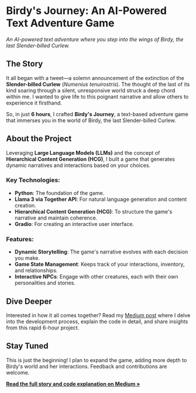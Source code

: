 # Birdy's Journey: An AI-Powered Text Adventure Game

*An AI-powered text adventure where you step into the wings of Birdy, the last Slender-billed Curlew.*

## The Story

It all began with a tweet—a solemn announcement of the extinction of the **Slender-billed Curlew** (*Numenius tenuirostris*). The thought of the last of its kind soaring through a silent, unresponsive world struck a deep chord within me. I wanted to give life to this poignant narrative and allow others to experience it firsthand.

So, in just **6 hours**, I crafted **Birdy's Journey**, a text-based adventure game that immerses you in the world of Birdy, the last Slender-billed Curlew.

## About the Project

Leveraging **Large Language Models (LLMs)** and the concept of **Hierarchical Content Generation (HCG)**, I built a game that generates dynamic narratives and interactions based on your choices.

### Key Technologies:

- **Python**: The foundation of the game.
- **Llama 3 via Together API**: For natural language generation and content creation.
- **Hierarchical Content Generation (HCG)**: To structure the game's narrative and maintain coherence.
- **Gradio**: For creating an interactive user interface.

### Features:

- **Dynamic Storytelling**: The game's narrative evolves with each decision you make.
- **Game State Management**: Keeps track of your interactions, inventory, and relationships.
- **Interactive NPCs**: Engage with other creatures, each with their own personalities and stories.

## Dive Deeper

Interested in how it all comes together? Read my [Medium post](https://medium.com/@ddanakim0304/part-1-crafting-a-text-adventure-game-with-llms-in-just-6-hours-bb415ebbb67a) where I delve into the development process, explain the code in detail, and share insights from this rapid 6-hour project.

## Stay Tuned

This is just the beginning! I plan to expand the game, adding more depth to Birdy's world and her interactions. Feedback and contributions are welcome.

[**Read the full story and code explanation on Medium »**](#)
